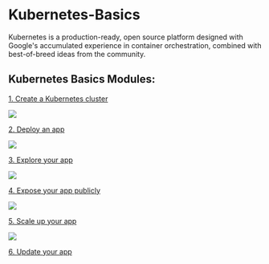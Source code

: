 # Kubernetes-Basics

Kubernetes is a production-ready, open source platform designed with Google's accumulated experience in container orchestration, combined with best-of-breed ideas from the community.

## Kubernetes Basics Modules:

[1. Create a Kubernetes cluster](https://kubernetes.io/docs/tutorials/kubernetes-basics/create-cluster/cluster-intro/)

[![](https://kubernetes.io/docs/tutorials/kubernetes-basics/public/images/module_02.svg?v=1469803628347)](https://kubernetes.io/docs/tutorials/kubernetes-basics/deploy-app/deploy-intro/)

[2. Deploy an app](https://kubernetes.io/docs/tutorials/kubernetes-basics/deploy-app/deploy-intro/)

[![](https://kubernetes.io/docs/tutorials/kubernetes-basics/public/images/module_03.svg?v=1469803628347)](https://kubernetes.io/docs/tutorials/kubernetes-basics/explore/explore-intro/)

[3. Explore your app](https://kubernetes.io/docs/tutorials/kubernetes-basics/explore/explore-intro/)

[![](https://kubernetes.io/docs/tutorials/kubernetes-basics/public/images/module_04.svg?v=1469803628347)](https://kubernetes.io/docs/tutorials/kubernetes-basics/expose/expose-intro/)

[4. Expose your app publicly](https://kubernetes.io/docs/tutorials/kubernetes-basics/expose/expose-intro/)

[![](https://kubernetes.io/docs/tutorials/kubernetes-basics/public/images/module_05.svg?v=1469803628347)](https://kubernetes.io/docs/tutorials/kubernetes-basics/scale/scale-intro/)

[5. Scale up your app](https://kubernetes.io/docs/tutorials/kubernetes-basics/scale/scale-intro/)

[![](https://kubernetes.io/docs/tutorials/kubernetes-basics/public/images/module_06.svg?v=1469803628347)](https://kubernetes.io/docs/tutorials/kubernetes-basics/update/update-intro/)

[6. Update your app](https://kubernetes.io/docs/tutorials/kubernetes-basics/update/update-intro/)
